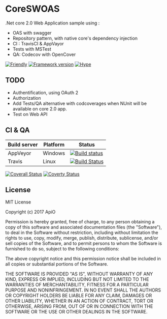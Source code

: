 # CoreSWOAS

.Net core 2.0 Web Application sample using :
- OAS with swagger
- Repository pattern, with native core's dependency injection
- CI : TravisCI & AppVayor
- Tests with MSTest
- QA: Codecov with OpenCover

[![Friendly](https://img.shields.io/github/license/mashape/apistatus.svg)](https://github.com/ApiO/CoreSWOAS/blob/master/LICENSE)
[![Framework version](https://img.shields.io/badge/dotnet_core-1.1-brightgreen.svg)](https://www.microsoft.com/net/core)
[![Hype](https://img.shields.io/badge/sexy-yes-brightgreen.svg)](https://en.wikipedia.org/wiki/Hype)

## TODO

- Authentification, using OAuth 2
- Authorization
- Add Tests/QA alternative with codcoverages when NUnit will be available on core 2.0 app.
- Test on Web API

## CI & QA

| Build server                | Platform     | Status                                                                                                                    |
|-----------------------------|--------------|---------------------------------------------------------------------------------------------------------------------------|
| AppVeyor                    | Windows      | [![Build status](https://ci.appveyor.com/api/projects/status/44jq8atgd51f9y31/branch/master?svg=true)](https://ci.appveyor.com/project/ApiO/coreswas/branch/master)      |
| Travis                      | Linux | [![Build Status](https://travis-ci.org/ApiO/CoreSWOAS.svg?branch=master)](https://travis-ci.org/ApiO/CoreSWOAS) |

[![Coverall Status](https://coveralls.io/repos/github/ApiO/CoreSWOAS/badge.svg?branch=master)](https://coveralls.io/github/ApiO/CoreSWOAS?branch=master)
[![Coverty Status](https://img.shields.io/coverity/scan/13734.svg)](https://scan.coverity.com/projects/apio-coreswas)


## License

MIT License

Copyright (c) 2017 ApiO

Permission is hereby granted, free of charge, to any person obtaining a copy
of this software and associated documentation files (the "Software"), to deal
in the Software without restriction, including without limitation the rights
to use, copy, modify, merge, publish, distribute, sublicense, and/or sell
copies of the Software, and to permit persons to whom the Software is
furnished to do so, subject to the following conditions:

The above copyright notice and this permission notice shall be included in all
copies or substantial portions of the Software.

THE SOFTWARE IS PROVIDED "AS IS", WITHOUT WARRANTY OF ANY KIND, EXPRESS OR
IMPLIED, INCLUDING BUT NOT LIMITED TO THE WARRANTIES OF MERCHANTABILITY,
FITNESS FOR A PARTICULAR PURPOSE AND NONINFRINGEMENT. IN NO EVENT SHALL THE
AUTHORS OR COPYRIGHT HOLDERS BE LIABLE FOR ANY CLAIM, DAMAGES OR OTHER
LIABILITY, WHETHER IN AN ACTION OF CONTRACT, TORT OR OTHERWISE, ARISING FROM,
OUT OF OR IN CONNECTION WITH THE SOFTWARE OR THE USE OR OTHER DEALINGS IN THE
SOFTWARE.
